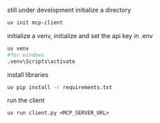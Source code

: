 still under development
initialize a directory
```bash
uv init mcp-client
```
initialize a venv, initialize and set the api key in .env
```bash
uv venv
#for windows
.venv\Scripts\activate
```
install libraries
```bash
uv pip install -r requirements.txt
```
run the client
```
uv run client.py <MCP_SERVER_URL>
```
